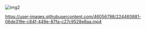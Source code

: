 ![img2](https://user-images.githubusercontent.com/46056798/222933755-1826f2b9-0d87-49eb-baff-611e4533ba77.png)

https://user-images.githubusercontent.com/46056798/224460881-06de319e-c84f-449e-87fa-c27c9528e8aa.mp4
